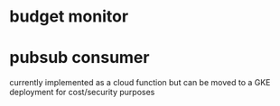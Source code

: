 # budget monitor
# pubsub consumer
currently implemented as a cloud function but can be moved to a GKE deployment for cost/security purposes
